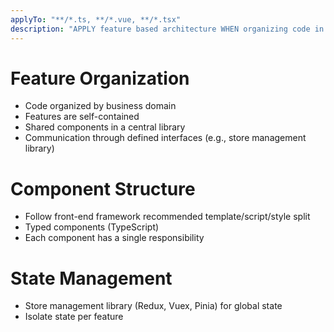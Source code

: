 ```yaml
---
applyTo: "**/*.ts, **/*.vue, **/*.tsx"
description: "APPLY feature based architecture WHEN organizing code in frontend"
---
```


# Feature Organization

* Code organized by business domain
* Features are self-contained
* Shared components in a central library
* Communication through defined interfaces (e.g., store management library)

# Component Structure

* Follow front-end framework recommended template/script/style split
* Typed components (TypeScript)
* Each component has a single responsibility

# State Management

* Store management library (Redux, Vuex, Pinia) for global state
* Isolate state per feature
